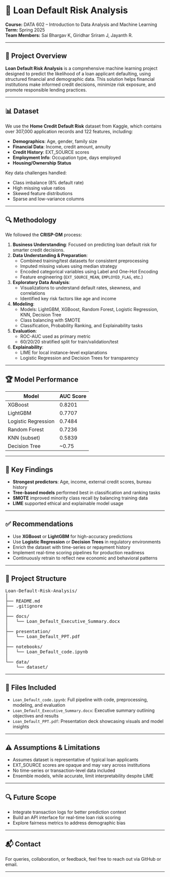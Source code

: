 # 🏦 Loan Default Risk Analysis

**Course:** DATA 602 – Introduction to Data Analysis and Machine Learning  
**Term:** Spring 2025  
**Team Members:** Sai Bhargav K, Giridhar Sriram J, Jayanth R.  

---

## 📌 Project Overview

**Loan Default Risk Analysis** is a comprehensive machine learning project designed to predict the likelihood of a loan applicant defaulting, using structured financial and demographic data. This solution helps financial institutions make informed credit decisions, minimize risk exposure, and promote responsible lending practices.

---

## 📊 Dataset

We use the **Home Credit Default Risk** dataset from Kaggle, which contains over 307,000 application records and 122 features, including:

- **Demographics**: Age, gender, family size  
- **Financial Data**: Income, credit amount, annuity  
- **Credit History**: EXT_SOURCE scores  
- **Employment Info**: Occupation type, days employed  
- **Housing/Ownership Status**

Key data challenges handled:
- Class imbalance (8% default rate)
- High missing value ratios
- Skewed feature distributions
- Sparse and low-variance columns

---

## 🔍 Methodology

We followed the **CRISP-DM** process:

1. **Business Understanding**: Focused on predicting loan default risk for smarter credit decisions.
2. **Data Understanding & Preparation**:
   - Combined training/test datasets for consistent preprocessing
   - Imputed missing values using median strategy
   - Encoded categorical variables using Label and One-Hot Encoding
   - Feature engineering (`EXT_SOURCE_MEAN`, `EMPLOYED_FLAG`, etc.)
3. **Exploratory Data Analysis**:
   - Visualizations to understand default rates, skewness, and correlations
   - Identified key risk factors like age and income
4. **Modeling**:
   - Models: LightGBM, XGBoost, Random Forest, Logistic Regression, KNN, Decision Tree
   - Class balancing with SMOTE
   - Classification, Probability Ranking, and Explainability tasks
5. **Evaluation**:
   - ROC-AUC used as primary metric
   - 60/20/20 stratified split for train/validation/test
6. **Explainability**:
   - LIME for local instance-level explanations
   - Logistic Regression and Decision Trees for transparency

---

## 🏆 Model Performance

| Model              | AUC Score |
|-------------------|-----------|
| XGBoost           | 0.8201    |
| LightGBM          | 0.7707    |
| Logistic Regression | 0.7484  |
| Random Forest     | 0.7236    |
| KNN (subset)      | 0.5839    |
| Decision Tree     | ~0.75     |

---

## 🧠 Key Findings

- **Strongest predictors**: Age, income, external credit scores, bureau history
- **Tree-based models** performed best in classification and ranking tasks
- **SMOTE** improved minority class recall by balancing training data
- **LIME** supported ethical and explainable model usage

---

## ✅ Recommendations

- Use **XGBoost** or **LightGBM** for high-accuracy predictions
- Use **Logistic Regression** or **Decision Trees** in regulatory environments
- Enrich the dataset with time-series or repayment history
- Implement real-time scoring pipelines for production readiness
- Continuously retrain to reflect new economic and behavioral patterns

---

## 📁 Project Structure
<pre>
Loan-Default-Risk-Analysis/
│
├── README.md
├── .gitignore
│
├── docs/
│   └── Loan_Default_Executive_Summary.docx
│
├── presentation/
│   └── Loan_Default_PPT.pdf
│
├── notebooks/
│   └── Loan_Default_code.ipynb
│
└── data/
    └── dataset/
</pre>



---

## 📄 Files Included

- `Loan_Default_code.ipynb`: Full pipeline with code, preprocessing, modeling, and evaluation
- `Loan_Default_Executive_Summary.docx`: Executive summary outlining objectives and results
- `Loan_Default_PPT.pdf`: Presentation deck showcasing visuals and model insights

---

## ⚠️ Assumptions & Limitations

- Assumes dataset is representative of typical loan applicants
- EXT_SOURCE scores are opaque and may vary across institutions
- No time-series or transaction-level data included
- Ensemble models, while accurate, limit interpretability despite LIME

---

## 🔍 Future Scope

- Integrate transaction logs for better prediction context
- Build an API interface for real-time loan risk scoring
- Explore fairness metrics to address demographic bias

---

## 📬 Contact

For queries, collaboration, or feedback, feel free to reach out  via GitHub or email.

---


